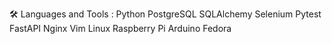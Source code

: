 🛠️ Languages and Tools :
Python PostgreSQL SQLAlchemy Selenium Pytest FastAPI
Nginx Vim Linux Raspberry Pi Arduino Fedora
